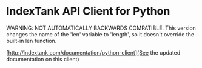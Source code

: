 IndexTank API Client for Python
===============================

WARNING: NOT AUTOMATICALLY BACKWARDS COMPATIBLE.
This version changes the name of the 'len' variable to 'length', so it doesn't override the built-in len function.


[http://indextank.com/documentation/python-client](See the updated documentation on this client)
